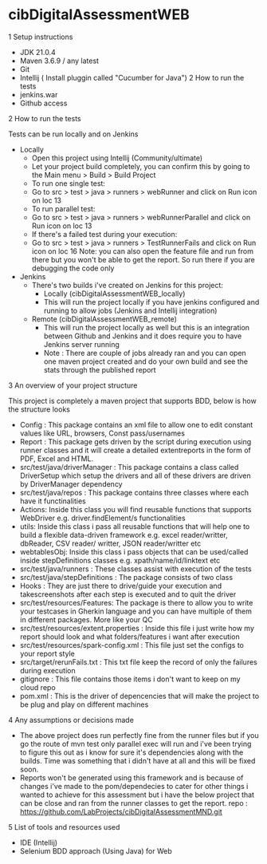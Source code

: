 # cibDigitalAssessmentWEB

1 Setup instructions

  * JDK 21.0.4
  * Maven 3.6.9 / any latest
  * Git
  * Intellij ( Install pluggin called "Cucumber for Java") 2 How to run the tests
  * jenkins.war
  * Github access

2 How to run the tests

  Tests can be run locally and on Jenkins
  * Locally
    * Open this project using Intellij (Community/ultimate)
    * Let your project build completely, you can confirm this by going to the Main menu > Build > Build Project
    * To run one single test:
    * Go to src > test > java > runners > webRunner and click on Run icon on loc 13
    * To run parallel test:
    * Go to src > test > java > runners > webRunnerParallel and click on Run icon on loc 13
    * If there's a failed test during your execution:
    * Go to src > test > java > runners > TestRunnerFails and click on Run icon on loc 16 Note: you can also open the feature file and run from there but you won't be able to get the report. So run there if you are debugging the code only
  * Jenkins
    * There's two builds i've created on Jenkins for this project:
      * Locally (cibDigitalAssessmentWEB_locally)
      * This will run the project locally if you have jenkins configured and running to allow jobs (Jenkins and Intellij integration)
    * Remote (cibDigitalAssessmentWEB_remote)
      *  This will run the project locally as well but this is an integration between Github and Jenkins and it does require you to have Jenkins server running
      * Note : There are couple of jobs already ran and you can open one maven project created and do your own build and see the stats through the published report    

3 An overview of your project structure

  This project is completely a maven project that supports BDD, below is how the structure looks
  
  * Config : This package contains an xml file to allow one to edit constant values like URL, browsers, Const pass/usernames
  * Report : This package gets driven by the script during execution using runner classes and it will create a detailed extentreports in the form of PDF, Excel and HTML.
  * src/test/java/driverManager : This package contains a class called DriverSetup which setup the drivers and all of these drivers are driven by DriverManager dependency
  * src/test/java/repos : This package contains three classes where each have it functinalities
  * Actions: Inside this class you will find reusable functions that supports WebDriver e.g. driver.findElement/s functionalities
  * utils: Inside this class i pass all reusable functions that will help one to build a flexible data-driven framework e.g. excel reader/writter, dbReader, CSV reader/ writter, JSON reader/writter etc
  * webtablesObj: Inside this class i pass objects that can be used/called inside stepDefinitions classes e.g. xpath/name/id/linktext etc
  * src/test/java/runners : These classes assist with execution of the tests
  * src/test/java/stepDefinitions : The package consists of two class
  * Hooks : They are just there to drive/guide your execution and takescreenshots after each step is executed and to quit the driver
  * src/test/resources/Features: The package is there to allow you to write your testcases in Gherkin language and you can have multiple of them in different packages. More like your QC
  * src/test/resources/extent.properties : Inside this file i just write how my report should look and what folders/features i want after execution
  * src/test/resources/spark-config.xml : This file just set the configs to your report style
  * src/target/rerunFails.txt : This txt file keep the record of only the failures during execution
  * gitignore : This file contains those items i don't want to keep on my cloud repo
  * pom.xml : This is the driver of depencencies that will make the project to be plug and play on different machines

4 Any assumptions or decisions made

   * The above project does run perfectly fine from the runner files but if you go the route of mvn test only parallel exec will run and i've been trying to figure this out as i know for sure it's dependencies along with the builds. Time was something that i didn't have at all and this will be fixed soon.
   * Reports won't be generated using this framework and is because of changes i've made to the pom/dependecies to cater for other things i wanted to achieve for this assessment but i have the below project that can be close and ran from the runner classes to get the report.
     repo : https://github.com/LabProjects/cibDigitalAssessmentMND.git

5 List of tools and resources used 

  * IDE (Intellij)
  * Selenium BDD approach (Using Java) for Web


